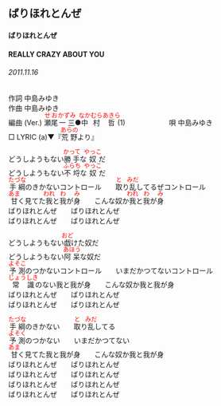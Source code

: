 <style type="text/css">
	ruby{
	    ruby-position: over;
	}
	ruby > rt{font-size: 12px;color:red;}
	p{font:16px;font-size: '楷体'}
</style>
## ばりほれとんぜ
#### ばりほれとんぜ
#### REALLY CRAZY ABOUT YOU
######  2011.11.16


作詞     中島みゆき　　　　　   
作曲      中島みゆき  　　　   
編曲 (Ver.) <ruby><rb>瀬尾</rb><rp>(</rp><rt>せお</rt><rp>)</rp></ruby><ruby><rb>一三</rb><rp>(</rp><rt>かずみ</rt><rp>)</rp></ruby>●<ruby><rb>中村</rb><rp>(</rp><rt>なかむら</rt><rp>)</rp></ruby><ruby><rb>哲</rb><rp>(</rp><rt>あきら</rt><rp>)</rp></ruby>(1)　　　　　　
唄  中島みゆき        
□ LYRIC (a)▼『<ruby><rb>荒野</rb><rp>(</rp><rt>あらの</rt><rp>)</rp></ruby>より』    
   
   
どうしようもない<ruby><rb>勝手</rb><rp>(</rp><rt>かって</rt><rp>)</rp></ruby>な<ruby><rb>奴</rb><rp>(</rp><rt>やっこ</rt><rp>)</rp></ruby>だ   
どうしようもない<ruby><rb>不埒</rb><rp>(</rp><rt>ふらち</rt><rp>)</rp></ruby>な<ruby><rb>奴</rb><rp>(</rp><rt>やっこ</rt><rp>)</rp></ruby>だ   
<ruby><rb>手綱</rb><rp>(</rp><rt>たづな</rt><rp>)</rp></ruby>のきかないコントロール　　<ruby><rb>取</rb><rp>(</rp><rt>と</rt><rp>)</rp></ruby>り<ruby><rb>乱</rb><rp>(</rp><rt>みだ</rt><rp>)</rp></ruby>してるぜコントロール   
<ruby><rb>甘</rb><rp>(</rp><rt>あま</rt><rp>)</rp></ruby>く見てた<ruby><rb>我</rb><rp>(</rp><rt>われ</rt><rp>)</rp></ruby>と<ruby><rb>我</rb><rp>(</rp><rt>わ</rt><rp>)</rp></ruby>が<ruby><rb>身</rb><rp>(</rp><rt>み</rt><rp>)</rp></ruby>　　こんな奴か<ruby><rb>我</rb><rp>(</rp><rt>われ</rt><rp>)</rp></ruby>と<ruby><rb>我</rb><rp>(</rp><rt>わ</rt><rp>)</rp></ruby>が<ruby><rb>身</rb><rp>(</rp><rt>み</rt><rp>)</rp></ruby>   
ばりほれとんぜ　　ばりほれとんぜ   
ばりほれとんぜ　　ばりほれとんぜ   
   
どうしようもない<ruby><rb>戯</rb><rp>(</rp><rt>おど</rt><rp>)</rp></ruby>けた奴だ   
どうしようもない<ruby><rb>阿呆</rb><rp>(</rp><rt>あほう</rt><rp>)</rp></ruby>な奴だ   
<ruby><rb>予測</rb><rp>(</rp><rt>よそこ</rt><rp>)</rp></ruby>のつかないコントロール　　いまだかつてないコントロール   
<ruby><rb>常識</rb><rp>(</rp><rt>じょうしき</rt><rp>)</rp></ruby>のない我と我が身　　こんな奴か我と我が身   
ばりほれとんぜ　　ばりほれとんぜ   
ばりほれとんぜ　　ばりほれとんぜ   
   
<ruby><rb>手綱</rb><rp>(</rp><rt>たづな</rt><rp>)</rp></ruby>のきかない　　<ruby><rb>取</rb><rp>(</rp><rt>と</rt><rp>)</rp></ruby>り<ruby><rb>乱</rb><rp>(</rp><rt>みだ</rt><rp>)</rp></ruby>してる   
<ruby><rb>予測</rb><rp>(</rp><rt>よそく</rt><rp>)</rp></ruby>のつかない　　いまだかつてない   
<ruby><rb>甘</rb><rp>(</rp><rt>あま</rt><rp>)</rp></ruby>く見てた我と我が身　　こんな奴か我と我が身   
ばりほれとんぜ　　ばりほれとんぜ   
ばりほれとんぜ　　ばりほれとんぜ   
ばりほれとんぜ　　ばりほれとんぜ   
ばりほれとんぜ　　ばりほれとんぜ   